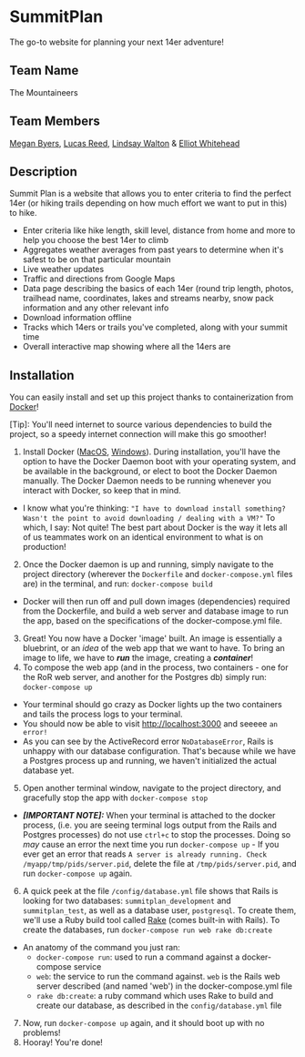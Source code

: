 # SummitPlan
The go-to website for planning your next 14er adventure!

## Team Name
The Mountaineers

## Team Members
[Megan Byers](https://github.com/coloradical), [Lucas Reed](https://github.com/lure7991), [Lindsay Walton](https://github.com/lawalton) & [Elliot Whitehead](https://github.com/elliotwhitehead)

## Description
Summit Plan is a website that allows you to enter criteria to find the perfect 14er (or hiking trails depending on how much effort we want to put in this) to hike.
* Enter criteria like hike length, skill level, distance from home and more to help you choose the best 14er to climb
* Aggregates weather averages from past years to determine when it's safest to be on that particular mountain
* Live weather updates
* Traffic and directions from Google Maps
* Data page describing the basics of each 14er (round trip length, photos, trailhead name, coordinates, lakes and streams nearby, snow pack information and any other relevant info
* Download information offline
* Tracks which 14ers or trails you've completed, along with your summit time
* Overall interactive map showing where all the 14ers are

## Installation
You can easily install and set up this project thanks to containerization from [Docker](https://docker.com)!


[Tip]: You'll need internet to source various dependencies to build the project, so a speedy internet connection will make this go smoother!

1. Install Docker ([MacOS](https://docs.docker.com/docker-for-mac/install/), [Windows](https://docs.docker.com/docker-for-windows/install/)). During installation, you'll have the option to have the Docker Daemon boot with your operating system, and be available in the background, or elect to boot the Docker Daemon manually. The Docker Daemon needs to be running whenever you interact with Docker, so keep that in mind.
  - I know what you're thinking: `"I have to download install something? Wasn't the point to avoid downloading / dealing with a VM?"` To which, I say: Not quite! The best part about Docker is the way it lets all of us teammates work on an identical environment to what is on production!
2. Once the Docker daemon is up and running, simply navigate to the project directory (wherever the `Dockerfile` and `docker-compose.yml` files are) in the terminal, and run: `docker-compose build`
  - Docker will then run off and pull down images (dependencies) required from the Dockerfile, and build a web server and database image to run the app, based on the specifications of the docker-compose.yml file.
3. Great! You now have a Docker 'image' built. An image is essentially a bluebrint, or an _idea_ of the web app that we want to have. To bring an image to life, we have to **_run_** the image, creating a **_container_**!
4. To compose the web app (and in the process, two containers - one for the RoR web server, and another for the Postgres db) simply run: `docker-compose up`
  - Your terminal should go crazy as Docker lights up the two containers and tails the process logs to your terminal.
  - You should now be able to visit [http://localhost:3000](http://localhost:3000) and seeeee `an error!`
  - As you can see by the ActiveRecord error `NoDatabaseError`, Rails is unhappy with our database configuration. That's because while we have a Postgres process up and running, we haven't initialized the actual database yet.
5. Open another terminal window, navigate to the project directory, and gracefully stop the app with `docker-compose stop`
  - **_[IMPORTANT NOTE]:_** When your terminal is attached to the docker process, (i.e. you are seeing terminal logs output from the Rails and Postgres processes) do not use `ctrl+c` to stop the processes. Doing so _may_ cause an error the next time you run `docker-compose up` - If you ever get an error that reads `A server is already running. Check /myapp/tmp/pids/server.pid`, delete the file at `/tmp/pids/server.pid`, and run `docker-compose up` again.
6. A quick peek at the file `/config/database.yml` file shows that Rails is looking for two databases: `summitplan_development` and `summitplan_test`, as well as a database user, `postgresql`. To create them, we'll use a Ruby build tool called [Rake](https://en.wikipedia.org/wiki/Rake_(software)) (comes built-in with Rails). To create the databases, run `docker-compose run web rake db:create`
  - An anatomy of the command you just ran:
    - `docker-compose run`: used to run a command against a docker-compose service
    - `web`: the service to run the command against. `web` is the Rails web server described (and named 'web') in the docker-compose.yml file
    - `rake db:create`: a ruby command which uses Rake to build and create our database, as described in the `config/database.yml` file
7. Now, run `docker-compose up` again, and it should boot up with no problems!
8. Hooray! You're done!